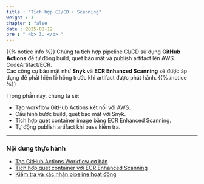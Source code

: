 ```yaml
---
title : "Tích hợp CI/CD + Scanning"
weight : 3
chapter : false
date : 2025-08-12
pre : " <b> 3. </b> "
---
```


{{% notice info %}}
Chúng ta tích hợp pipeline CI/CD sử dụng **GitHub Actions** để tự động build, quét bảo mật và publish artifact lên AWS CodeArtifact/ECR.  
Các công cụ bảo mật như **Snyk** và **ECR Enhanced Scanning** sẽ được áp dụng để phát hiện lỗ hổng trước khi artifact được phát hành.
{{% /notice %}}

Trong phần này, chúng ta sẽ:
- Tạo workflow GitHub Actions kết nối với AWS.
- Cấu hình bước build, quét bảo mật với Snyk.
- Tích hợp quét container image bằng ECR Enhanced Scanning.
- Tự động publish artifact khi pass kiểm tra.

---

### **Nội dung thực hành**
- [Tạo GitHub Actions Workflow cơ bản](3.1-create-github-actions-workflow/)
- [Tích hợp quét container với ECR Enhanced Scanning](3.2-integrate-ecr-scanning/)
- [Kiểm tra và xác nhận pipeline hoạt động](3.3-verify-pipeline/)
